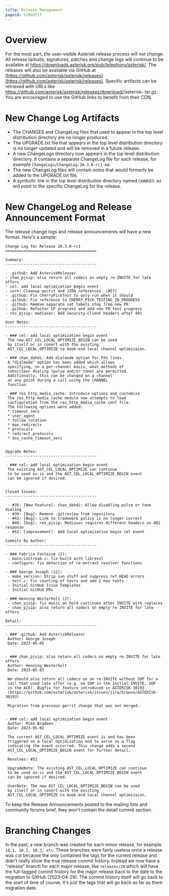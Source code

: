 ```yaml
---
title: Release Management
pageid: 52069717
---
```


Overview
========

For the most part, the user-visible Asterisk release process will not change.  All release tarballs, signatures, patches and change logs will continue to be available at <https://downloads.asterisk.org/pub/telephony/asterisk/>.   The releases will also be available via GitHub at [https://github.com/asterisk/asterisk/releases](https://github.com/asterisk/asterisk/releases). Specific artifacts can be retrieved with URLs like https://github.com/asterisk/asterisk/releases/download/<version>/asterisk-<version>.tar.gz.  You are encouraged to use the GitHub links to benefit from their CDN.

New Change Log Artifacts
========================

* The CHANGES and ChangeLog files that used to appear in the top level distribution directory are no longer produced.
* The UPGRADE.txt file that appears in the top level distribution directory is no longer updated and will be removed in a future release.
* A new ChangeLogs directory now appears in the top level distribution directory.  It contains a separate ChangeLog file for each release, for example `ChangeLogs/ChangeLog-20.3.0-rc1.md`.
* The new ChangeLog files will contain notes that would formerly be added to the UPGRADE.txt file.
* A symbolic link in the top level distribution directory named `CHANGES.md` will point to the specific ChangeLog for the release.

New ChangeLog and Release Announcement Format
=============================================

The release change logs and release announcements will have a new format.  Here's a sample:

```
Change Log for Release 20.3.0-rc1
========================================

Summary:
----------------------------------------

- .github: Add AsteriskReleaser
- chan_pjsip: also return all codecs on empty re-INVITE for late offers
- cel: add local optimization begin event
- core: Cleanup gerrit and JIRA references. (#57)
- .github: Fix CherryPickTest to only run when it should
- .github: Fix reference to CHERRY_PICK_TESTING_IN_PROGRESS
- .github: Remove separate set labels step from new PR
- .github: Refactor CP progress and add new PR test progress
- res_pjsip: mediasec: Add Security-Client headers after 401

User Notes:
----------------------------------------

- ### cel: add local optimization begin event
 The new AST_CEL_LOCAL_OPTIMIZE_BEGIN can be used
 by itself or in conert with the existing
 AST_CEL_LOCAL_OPTIMIZE to book-end local channel optimizaion.

- ### chan_dahdi: Add dialmode option for FXS lines.
 A "dialmode" option has been added which allows
 specifying, on a per-channel basis, what methods of
 subscriber dialing (pulse and/or tone) are permitted.
 Additionally, this can be changed on a channel
 at any point during a call using the CHANNEL
 function.

- ### res_http_media_cache: Introduce options and customize
 The res_http_media_cache module now attempts to load
 configuration from the res_http_media_cache.conf file.
 The following options were added:
 * timeout_secs
 * user_agent
 * follow_location
 * max_redirects
 * protocols
 * redirect_protocols
 * dns_cache_timeout_secs


Upgrade Notes:
----------------------------------------

- ### cel: add local optimization begin event
 The existing AST_CEL_LOCAL_OPTIMIZE can continue
 to be used as-is and the AST_CEL_LOCAL_OPTIMIZE_BEGIN event
 can be ignored if desired.


Closed Issues:
----------------------------------------

 - #35: [New Feature]: chan_dahdi: Allow disabling pulse or tone dialing
 - #39: [Bug]: Remove .gitreview from repository.
 - #43: [Bug]: Link to trademark policy is no longer correct
 - #48: [bug]: res_pjsip: Mediasec requires different headers on 401 response
 - #52: [improvement]: Add local optimization begin cel event

Commits By Author:
----------------------------------------

- ### Fabrice Fontaine (2):
 - main/iostream.c: fix build with libressl
 - configure: fix detection of re-entrant resolver functions

- ### George Joseph (12):
 - make_version: Strip svn stuff and suppress ref HEAD errors
 - test.c: Fix counting of tests and add 2 new tests
 - Initial GitHub Issue Templates
 - Initial GitHub PRs

- ### Henning Westerholt (2):
 - chan_pjsip: fix music on hold continues after INVITE with replaces
 - chan_pjsip: also return all codecs on empty re-INVITE for late offers

Detail:
----------------------------------------

- ### .github: Add AsteriskReleaser
 Author: George Joseph 
 Date: 2023-05-05 


- ### chan_pjsip: also return all codecs on empty re-INVITE for late offers
 Author: Henning Westerholt 
 Date: 2023-05-03 

 We should also return all codecs on an re-INVITE without SDP for a
 call that used late offer (e.g. no SDP in the initial INVITE, SDP
 in the ACK). Bugfix for feature introduced in ASTERISK-30193
 (https://github.com/asterisk/asterisk/issues/jira/browse/ASTERISK-30193)

 Migration from previous gerrit change that was not merged.


- ### cel: add local optimization begin event
 Author: Mike Bradeen 
 Date: 2023-05-02 

 The current AST_CEL_LOCAL_OPTIMIZE event is and has been
 triggered on a local optimization end to serve as a flag
 indicating the event occurred. This change adds a second
 AST_CEL_LOCAL_OPTIMIZE_BEGIN event for further detail.

 Resolves: #52

 UpgradeNote: The existing AST_CEL_LOCAL_OPTIMIZE can continue
 to be used as-is and the AST_CEL_LOCAL_OPTIMIZE_BEGIN event
 can be ignored if desired.

 UserNote: The new AST_CEL_LOCAL_OPTIMIZE_BEGIN can be used
 by itself or in conert with the existing
 AST_CEL_LOCAL_OPTIMIZE to book-end local channel optimizaion.

```

To keep the Release Announcements posted to the mailing lists and community forums brief, they won't contain the detail commit section.

Branching Changes
=================

In the past, a new branch was created for each minor release, for example `18.1, 18.2, 18.3, etc`.  These branches were fairly useless once a release was cut because the only contained the tags for the current release and didn't really show the true release commit history.  Instead we now have a "release" branch for each major release, like `releases/20` which will have the full-tagged commit history for the major release back to the date to the migration to GitHub (2023-04-29).  The commit history itself will go back to the start of time of course, it's just the tags that will go back as far as them migration date.









